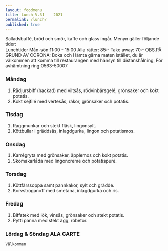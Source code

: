 ```yaml
---
layout: foodmenu
title: Lunch V.31    2021
permalink: /lunch/
published: true
---
```

Salladsbuffé, bröd och smör, kaffe och glass ingår.
Menyn gäller följande tider:  
Lunchtider  Mån-sön:11:00 - 15:00
Alla rätter: 85:- Take away: 70:-
OBS.PÅ GRUND AV CORONA: Boka och Hämta gärna maten istället, du är välkommen att komma till restaurangen med hänsyn till distanshålning, För avhämtning ring:0563-50007
                                

### Måndag
1. Rådjursbiff (hackad) med viltsås, rödvinbärsgelé, grönsaker och kokt potatis.
2. Kokt sejfilé med vertesås, räkor, grönsaker och potatis.

### Tisdag
1. Raggmunkar och stekt fläsk, lingonsylt.
2. Köttbullar i gräddsås, inlagdgurka, lingon och potatismos.

### Onsdag
1. Karrégryta med grönsaker, äpplemos och kokt potatis.
2. Skomakarlåda med lingoncreme och potatispuré.

### Torsdag
1. Köttfärssoppa samt pannkakor, sylt och grädde. 
2. Korvstroganoff med smetana, inlagdgurka och ris.

### Fredag  
1. Biffstek med lök, vinsås, grönsaker och stekt potatis.
2. Pytti panna med stekt ägg, röbetor.


### Lördag & Söndag ALA CARTÈ

    Välkommen
    
       
    

   
    
   
     
